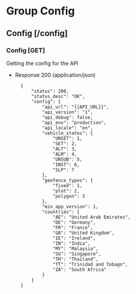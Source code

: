 # Group Config

## Config [/config]

### Config [GET]

Getting the config for the API
    
+ Response 200 (application/json)

        {
            "status": 200,
            "status_desc": "OK",
            "config": {
                "api_url": "{{API_URL}}",
                "api_version": "1",
                "api_debug": false,
                "api_env": "production",
                "api_locale": "en",
                "vehicle_states": {
                    "UNSET": 1,
                    "SET": 2,
                    "ALT": 3,
                    "ALM": 4,
                    "UNSUB": 5,
                    "INST": 6,
                    "SLP": 7
                },
                "geofence_types": {
                    "fixed": 1,
                    "plot": 2,
                    "polygon": 3
                },
                "min_app_version": 1,
                "countries": {
                    "AE": "United Arab Emirates",
                    "DE": "Germany",
                    "FR": "France",
                    "GB": "United Kingdom",
                    "IE": "Ireland",
                    "IN": "India",
                    "MY": "Malaysia",
                    "SG": "Singapore",
                    "TH": "Thailand",
                    "TT": "Trinidad and Tobago",
                    "ZA": "South Africa"
                }
            }
        }

